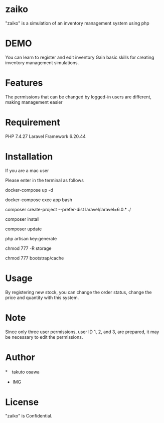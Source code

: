 # zaiko

"zaiko" is a simulation of an inventory management system using php

# DEMO

You can learn to register and edit inventory
Gain basic skills for creating inventory management simulations.

# Features

The permissions that can be changed by logged-in users are different, making management easier

# Requirement

PHP 7.4.27 
Laravel Framework 6.20.44

# Installation
If you are a mac user

Please enter in the terminal as follows

docker-compose up -d

docker-compose exec app bash

composer create-project --prefer-dist laravel/laravel=6.0.* ./

composer install

composer update

php artisan key:generate

chmod 777 -R storage

chmod 777 bootstrap/cache

# Usage

By registering new stock, you can change the order status, change the price and quantity with this system.

# Note

Since only three user permissions, user ID 1, 2, and 3, are prepared, it may be necessary to edit the permissions.

# Author


*　takuto osawa
* IMG

# License

"zaiko" is Confidential.
